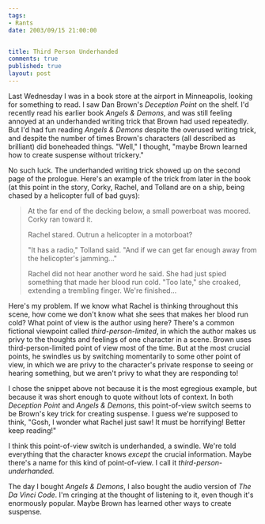 ```yaml
--- 
tags:
- Rants
date: 2003/09/15 21:00:00


title: Third Person Underhanded
comments: true
published: true
layout: post
---
```


<p> Last Wednesday I was in a book store at the airport in Minneapolis, looking for something to read. I saw Dan Brown's  <em>Deception Point</em>  on the shelf. I'd recently read his earlier book  <em>Angels &amp; Demons</em>,  and was still feeling annoyed at an underhanded writing trick that Brown had used repeatedly. But I'd had fun reading <em>Angels &amp; Demons</em> despite the overused writing trick, and despite the number of times Brown's characters (all described as brilliant) did boneheaded things. "Well," I thought, "maybe Brown learned how to create suspense without trickery." </p>
<p> No such luck. The underhanded writing trick showed up on the second page of the prologue. Here's an example of the trick from later in the book (at this point in the story, Corky, Rachel, and Tolland are on a ship, being chased by a helicopter full of bad guys): </p>
<blockquote>
<p> At the far end of the decking below, a small powerboat was moored. Corky ran toward it. </p>
<p> Rachel stared. Outrun a helicopter in a motorboat?
</p>
<p> "It has a radio," Tolland said. "And if we can get far enough away from the helicopter's jamming..." </p>
<p> Rachel did not hear another word he said. She had just spied something that made her blood run cold. "Too late," she croaked, extending a trembling finger. We're finished...
</p>
</blockquote>
<p> Here's my problem. If we know what Rachel is thinking throughout this scene, how come we don't know what she sees that makes her blood run cold? What point of view is the author using here? There's a common fictional viewpoint called <em>third-person-limited</em>, in which the author makes us privy to the thoughts and feelings of one character in a scene. Brown uses third-person-limited point of view most of the time. But at the most crucial points, he swindles us by switching momentarily to some other point of view, in which we are privy to the character's private response to seeing or hearing something, but we aren't privy to what they are responding to! </p>
<p> I chose the snippet above not because it is the most egregious example, but because it was short enough to quote without lots of context. In both <em>Deception Point</em> and <em>Angels &amp; Demons</em>, this point-of-view switch seems to be Brown's key trick for creating suspense. I guess we're supposed to think, "Gosh, I wonder what Rachel just saw! It must be horrifying! Better keep reading!" </p>
<p> I think this point-of-view switch is underhanded, a swindle. We're told everything that the character knows <em>except</em> the crucial information. Maybe there's a name for this kind of point-of-view. I call it <em>third-person-underhanded.</em>
</p>
<p> The day I bought <em>Angels &amp; Demons</em>, I also bought the audio version of  <em>The Da Vinci Code</em>.  I'm cringing at the thought of listening to it, even though it's enormously popular. Maybe Brown has learned other ways to create suspense. </p>
